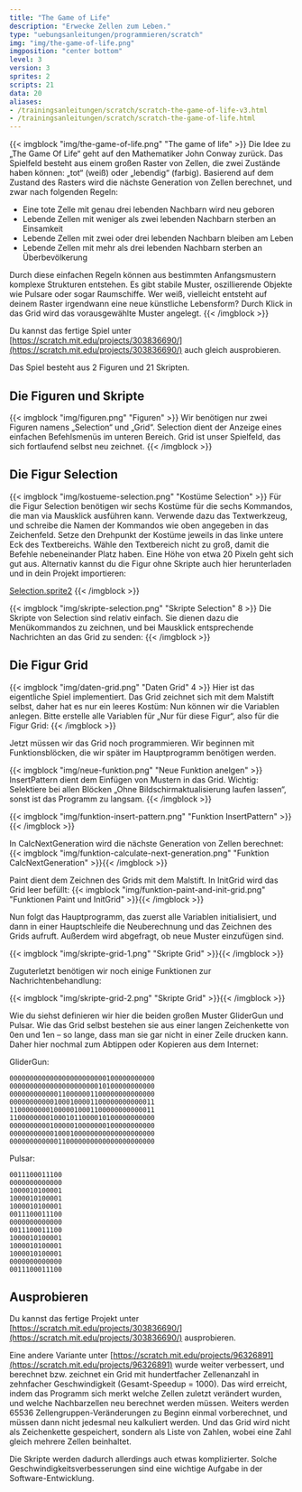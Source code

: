 ```yaml
---
title: "The Game of Life"
description: "Erwecke Zellen zum Leben."
type: "uebungsanleitungen/programmieren/scratch"
img: "img/the-game-of-life.png"
imgposition: "center bottom"
level: 3
version: 3
sprites: 2
scripts: 21
data: 20
aliases:
- /trainingsanleitungen/scratch/scratch-the-game-of-life-v3.html
- /trainingsanleitungen/scratch/scratch-the-game-of-life.html
---
```


{{< imgblock "img/the-game-of-life.png" "The game of life" >}}
Die Idee zu „The Game Of Life“ geht auf den Mathematiker John Conway zurück. Das Spielfeld besteht aus einem großen Raster von Zellen, die zwei Zustände haben können: „tot“ (weiß) oder „lebendig“ (farbig). Basierend auf dem Zustand des Rasters wird die nächste Generation von Zellen berechnet, und zwar nach folgenden Regeln:

* Eine tote Zelle mit genau drei lebenden Nachbarn wird neu geboren
* Lebende Zellen mit weniger als zwei lebenden Nachbarn sterben an Einsamkeit
* Lebende Zellen mit zwei oder drei lebenden Nachbarn bleiben am Leben
* Lebende Zellen mit mehr als drei lebenden Nachbarn sterben an Überbevölkerung

Durch diese einfachen Regeln können aus bestimmten Anfangsmustern komplexe Strukturen entstehen. Es gibt stabile Muster, oszillierende Objekte wie Pulsare oder sogar Raumschiffe. Wer weiß, vielleicht entsteht auf deinem Raster irgendwann eine neue künstliche Lebensform? Durch Klick in das Grid wird das vorausgewählte Muster angelegt.
{{< /imgblock >}}

Du kannst das fertige Spiel unter [https://scratch.mit.edu/projects/303836690/](https://scratch.mit.edu/projects/303836690/) auch gleich ausprobieren.

Das Spiel besteht aus 2 Figuren und 21 Skripten.

## Die Figuren und Skripte

{{< imgblock "img/figuren.png" "Figuren" >}}
Wir benötigen nur zwei Figuren namens „Selection“ und „Grid“. Selection dient der Anzeige eines einfachen Befehlsmenüs im unteren Bereich. Grid ist unser Spielfeld, das sich fortlaufend selbst neu zeichnet.
{{< /imgblock >}}

## Die Figur Selection

{{< imgblock "img/kostueme-selection.png" "Kostüme Selection" >}}
Für die Figur Selection benötigen wir sechs Kostüme für die sechs Kommandos, die man via Mausklick ausführen kann. Verwende dazu das Textwerkzeug, und schreibe die Namen der Kommandos wie oben angegeben in das Zeichenfeld. Setze den Drehpunkt der Kostüme jeweils in das linke untere Eck des Textbereichs. Wähle den Textbereich nicht zu groß, damit die Befehle nebeneinander Platz haben. Eine Höhe von etwa 20 Pixeln geht sich gut aus. Alternativ kannst du die Figur ohne Skripte auch hier herunterladen und in dein Projekt importieren:

[Selection.sprite2](Selection.sprite2)
{{< /imgblock >}}

{{< imgblock "img/skripte-selection.png" "Skripte Selection" 8 >}}
Die Skripte von Selection sind relativ einfach. Sie dienen dazu die Menükommandos zu zeichnen, und bei Mausklick entsprechende Nachrichten an das Grid zu senden:
{{< /imgblock >}}

## Die Figur Grid

{{< imgblock "img/daten-grid.png" "Daten Grid" 4 >}}
Hier ist das eigentliche Spiel implementiert. Das Grid zeichnet sich mit dem Malstift selbst, daher hat es nur ein leeres Kostüm:
Nun können wir die Variablen anlegen. Bitte erstelle alle Variablen für „Nur für diese Figur“, also für die Figur Grid:
{{< /imgblock >}}

Jetzt müssen wir das Grid noch programmieren. Wir beginnen mit Funktionsblöcken, die wir später im Hauptprogramm benötigen werden.

{{< imgblock "img/neue-funktion.png" "Neue Funktion anelgen" >}}
InsertPattern dient dem Einfügen von Mustern in das Grid. Wichtig: Selektiere bei allen Blöcken „Ohne Bildschirmaktualisierung laufen lassen“, sonst ist das Programm zu langsam.
{{< /imgblock >}}

{{< imgblock "img/funktion-insert-pattern.png" "Funktion InsertPattern" >}}{{< /imgblock >}}

In CalcNextGeneration wird die nächste Generation von Zellen berechnet:
{{< imgblock "img/funktion-calculate-next-generation.png" "Funktion CalcNextGeneration" >}}{{< /imgblock >}}

Paint dient dem Zeichnen des Grids mit dem Malstift. In InitGrid wird das Grid leer befüllt:
{{< imgblock "img/funktion-paint-and-init-grid.png" "Funktionen Paint und InitGrid" >}}{{< /imgblock >}}

Nun folgt das Hauptprogramm, das zuerst alle Variablen initialisiert, und dann in einer Hauptschleife die Neuberechnung und das Zeichnen des Grids aufruft. Außerdem wird abgefragt, ob neue Muster einzufügen sind.

{{< imgblock "img/skripte-grid-1.png" "Skripte Grid" >}}{{< /imgblock >}}

Zuguterletzt benötigen wir noch einige Funktionen zur Nachrichtenbehandlung:

{{< imgblock "img/skripte-grid-2.png" "Skripte Grid" >}}{{< /imgblock >}}

Wie du siehst definieren wir hier die beiden großen Muster GliderGun und Pulsar. Wie das Grid selbst bestehen sie aus einer langen Zeichenkette von 0en und 1en – so lange, dass man sie gar nicht in einer Zeile drucken kann. Daher hier nochmal zum Abtippen oder Kopieren aus dem Internet:

GliderGun:

```shell
000000000000000000000000100000000000
000000000000000000000010100000000000
000000000000110000001100000000000000
000000000001000100001100000000000011
110000000010000010001100000000000011
110000000010001011000010100000000000
000000000010000010000000100000000000
000000000001000100000000000000000000
000000000000110000000000000000000000
```

Pulsar:
```shell
0011100011100
0000000000000
1000010100001
1000010100001
1000010100001
0011100011100
0000000000000
0011100011100
1000010100001
1000010100001
1000010100001
0000000000000
0011100011100
```

## Ausprobieren

Du kannst das fertige Projekt unter [https://scratch.mit.edu/projects/303836690/](https://scratch.mit.edu/projects/303836690/) ausprobieren.

Eine andere Variante unter [https://scratch.mit.edu/projects/96326891](https://scratch.mit.edu/projects/96326891) wurde weiter verbessert, und berechnet bzw. zeichnet ein Grid mit hundertfacher Zellenanzahl in zehnfacher Geschwindigkeit (Gesamt-Speedup = 1000). Das wird erreicht, indem das Programm sich merkt welche Zellen zuletzt verändert wurden, und welche Nachbarzellen neu berechnet werden müssen. Weiters werden 65536 Zellengruppen-Veränderungen zu Beginn einmal vorberechnet, und müssen dann nicht jedesmal neu kalkuliert werden. Und das Grid wird nicht als Zeichenkette gespeichert, sondern als Liste von Zahlen, wobei eine Zahl gleich mehrere Zellen beinhaltet.

Die Skripte werden dadurch allerdings auch etwas komplizierter. Solche Geschwindigkeitsverbesserungen sind eine wichtige Aufgabe in der Software-Entwicklung. 
